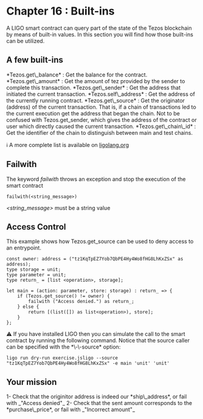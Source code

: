 # Chapter 16 : Built-ins

<dialog character="scientist">We need a Flux Capacitor, don't ask me why, you wouldn't get it. Just buy it!</dialog>

A LIGO smart contract can query part of the state of the Tezos blockchain by means of built-in values. In this section you will find how those built-ins can be utilized.

## A few built-ins

<!-- prettier-ignore -->*Tezos.get\_balance* : Get the balance for the contract.

<!-- prettier-ignore -->*Tezos.get\_amount* : Get the amount of tez provided by the sender to complete this transaction.

<!-- prettier-ignore -->*Tezos.get\_sender* : Get the address that initiated the current transaction.

<!-- prettier-ignore -->*Tezos.self\_address* : Get the address of the currently running contract.

<!-- prettier-ignore -->*Tezos.get\_source* : Get the originator (address) of the current transaction. That is, if a chain of transactions led to the current execution get the address that began the chain. Not to be confused with Tezos.get_sender, which gives the address of the contract or user which directly caused the current transaction.

<!-- prettier-ignore -->*Tezos.get\_chain\_id* : Get the identifier of the chain to distinguish between main and test chains.

ℹ️ A more complete list is available on <a href="https://ligolang.org/docs/reference/current-reference" target="_blank">ligolang.org</a>

## Failwith

The keyword _failwith_ throws an exception and stop the execution of the smart contract

```
failwith(<string_message>)
```

_<string_message>_ must be a string value

## Access Control

This example shows how Tezos.get_source can be used to deny access to an entrypoint.

```
const owner: address = ("tz1KqTpEZ7Yob7QbPE4Hy4Wo8fHG8LhKxZSx" as address);
type storage = unit;
type parameter = unit;
type return_ = [list <operation>, storage];

let main = (action: parameter, store: storage) : return_ => {
    if (Tezos.get_source() != owner) {
        failwith ("Access denied.") as return_;
    } else {
        return [(list([]) as list<operation>), store];
    }
};
```

<!-- prettier-ignore -->⚠️ If you have installed LIGO then you can simulate the call to the smart contract by running the following command. Notice that the source caller can be specified with the *\-\-source* option:

```
ligo run dry-run exercise.jsligo --source "tz1KqTpEZ7Yob7QbPE4Hy4Wo8fHG8LhKxZSx" -e main 'unit' 'unit'
```


## Your mission

<!-- prettier-ignore -->1- Check that the originitor address is indeed our *ship\_address*, or fail with _"Access denied"_

<!-- prettier-ignore -->2- Check that the sent amount corresponds to the *purchase\_price*, or fail with _"Incorrect amount"_
